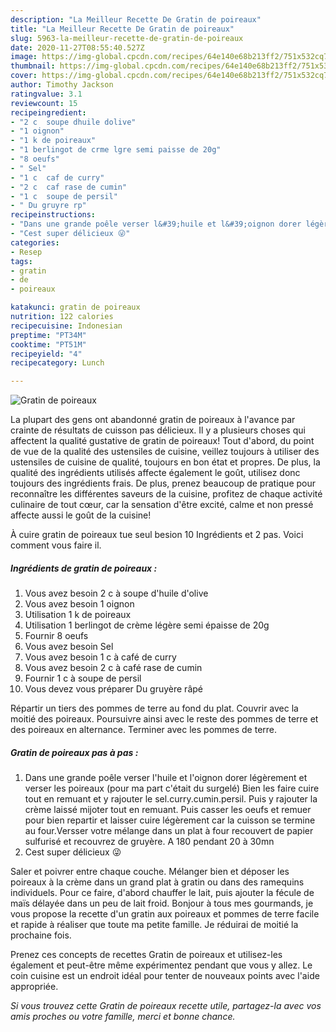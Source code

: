 ```yaml
---
description: "La Meilleur Recette De Gratin de poireaux"
title: "La Meilleur Recette De Gratin de poireaux"
slug: 5963-la-meilleur-recette-de-gratin-de-poireaux
date: 2020-11-27T08:55:40.527Z
image: https://img-global.cpcdn.com/recipes/64e140e68b213ff2/751x532cq70/gratin-de-poireaux-photo-principale-de-la-recette.jpg
thumbnail: https://img-global.cpcdn.com/recipes/64e140e68b213ff2/751x532cq70/gratin-de-poireaux-photo-principale-de-la-recette.jpg
cover: https://img-global.cpcdn.com/recipes/64e140e68b213ff2/751x532cq70/gratin-de-poireaux-photo-principale-de-la-recette.jpg
author: Timothy Jackson
ratingvalue: 3.1
reviewcount: 15
recipeingredient:
- "2 c  soupe dhuile dolive"
- "1 oignon"
- "1 k de poireaux"
- "1 berlingot de crme lgre semi paisse de 20g"
- "8 oeufs"
- " Sel"
- "1 c  caf de curry"
- "2 c  caf rase de cumin"
- "1 c  soupe de persil"
- " Du gruyre rp"
recipeinstructions:
- "Dans une grande poêle verser l&#39;huile et l&#39;oignon dorer légèrement et verser les poireaux (pour ma part c&#39;était du surgelé) Bien les faire cuire tout en remuant et y rajouter le sel.curry.cumin.persil. Puis y rajouter la crème laissé mijoter tout en remuant. Puis casser les oeufs et remuer pour bien repartir et laisser cuire légèrement car la cuisson se termine au four.Versser votre mélange dans un plat à four recouvert de papier sulfurisé et recouvrez de gruyère. A 180 pendant 20 à 30mn"
- "Cest super délicieux 😜"
categories:
- Resep
tags:
- gratin
- de
- poireaux

katakunci: gratin de poireaux 
nutrition: 122 calories
recipecuisine: Indonesian
preptime: "PT34M"
cooktime: "PT51M"
recipeyield: "4"
recipecategory: Lunch

---
```



![Gratin de poireaux](https://img-global.cpcdn.com/recipes/64e140e68b213ff2/751x532cq70/gratin-de-poireaux-photo-principale-de-la-recette.jpg)

La plupart des gens ont abandonné gratin de poireaux à l'avance par crainte de résultats de cuisson pas délicieux. Il y a plusieurs choses qui affectent la qualité gustative de gratin de poireaux! Tout d'abord, du point de vue de la qualité des ustensiles de cuisine, veillez toujours à utiliser des ustensiles de cuisine de qualité, toujours en bon état et propres. De plus, la qualité des ingrédients utilisés affecte également le goût, utilisez donc toujours des ingrédients frais. De plus, prenez beaucoup de pratique pour reconnaître les différentes saveurs de la cuisine, profitez de chaque activité culinaire de tout cœur, car la sensation d'être excité, calme et non pressé affecte aussi le goût de la cuisine!

<!--inarticleads1-->

À cuire gratin de poireaux tue seul besion 10 Ingrédients et 2 pas. Voici comment vous faire il.

##### Ingrédients de gratin de poireaux :

1. Vous avez besoin 2 c à soupe d&#39;huile d&#39;olive
1. Vous avez besoin 1 oignon
1. Utilisation 1 k de poireaux
1. Utilisation 1 berlingot de crème légère semi épaisse de 20g
1. Fournir 8 oeufs
1. Vous avez besoin  Sel
1. Vous avez besoin 1 c à café de curry
1. Vous avez besoin 2 c à café rase de cumin
1. Fournir 1 c à soupe de persil
1. Vous devez vous préparer  Du gruyère râpé


Répartir un tiers des pommes de terre au fond du plat. Couvrir avec la moitié des poireaux. Poursuivre ainsi avec le reste des pommes de terre et des poireaux en alternance. Terminer avec les pommes de terre. 

<!--inarticleads2-->

##### Gratin de poireaux pas à pas :

1. Dans une grande poêle verser l&#39;huile et l&#39;oignon dorer légèrement et verser les poireaux (pour ma part c&#39;était du surgelé) Bien les faire cuire tout en remuant et y rajouter le sel.curry.cumin.persil. Puis y rajouter la crème laissé mijoter tout en remuant. Puis casser les oeufs et remuer pour bien repartir et laisser cuire légèrement car la cuisson se termine au four.Versser votre mélange dans un plat à four recouvert de papier sulfurisé et recouvrez de gruyère. A 180 pendant 20 à 30mn
1. Cest super délicieux 😜


Saler et poivrer entre chaque couche. Mélanger bien et déposer les poireaux à la crème dans un grand plat à gratin ou dans des ramequins individuels. Pour ce faire, d&#39;abord chauffer le lait, puis ajouter la fécule de maïs délayée dans un peu de lait froid. Bonjour à tous mes gourmands, je vous propose la recette d&#39;un gratin aux poireaux et pommes de terre facile et rapide à réaliser que toute ma petite famille. Je réduirai de moitié la prochaine fois. 

<!--inarticleads1-->

<p>
Prenez ces concepts de recettes Gratin de poireaux et utilisez-les également et peut-être même expérimentez pendant que vous y allez. Le coin cuisine est un endroit idéal pour tenter de nouveaux points avec l'aide appropriée.
</p>

<p>
<i>Si vous trouvez cette Gratin de poireaux recette utile, partagez-la avec vos amis proches ou votre famille, merci et bonne chance.</i>
</p>

